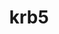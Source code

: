 ---
title: "krb5"
layout: cache
categories: [package, develop-2025-05-04]
meta: {"compilers": ["apple-clang@16.0.0", "gcc@10.5.0", "gcc@11.1.0", "gcc@11.4.0", "gcc@12.3.0", "gcc@12.4.0", "gcc@13.2.0", "gcc@13.3.0", "gcc@7.3.1", "gcc@7.5.0", "intel-oneapi-compilers@2024.1.0", "intel-oneapi-compilers@2025.1.0"], "num_specs": 17, "num_specs_by_stack": {"aws-pcluster-neoverse_v1": 1, "aws-pcluster-x86_64_v4": 3, "build_systems": 1, "data-vis-sdk": 1, "developer-tools-aarch64-linux-gnu": 1, "developer-tools-darwin": 1, "developer-tools-x86_64_v3-linux-gnu": 1, "e4s": 1, "e4s-neoverse-v2": 1, "e4s-oneapi": 1, "e4s-rocm-external": 1, "hep": 1, "ml-darwin-aarch64-mps": 1, "ml-linux-aarch64-cpu": 1, "ml-linux-aarch64-cuda": 1, "ml-linux-x86_64-cpu": 1, "ml-linux-x86_64-cuda": 1, "ml-linux-x86_64-rocm": 1, "radiuss": 1, "radiuss-aws": 2, "root": 17, "tutorial": 2}, "oss": ["amzn2", "centos7", "rhel8", "sequoia", "ubuntu18.04", "ubuntu20.04", "ubuntu22.04", "ubuntu24.04"], "platforms": ["darwin", "linux"], "stacks": ["aws-pcluster-neoverse_v1", "aws-pcluster-x86_64_v4", "build_systems", "data-vis-sdk", "developer-tools-aarch64-linux-gnu", "developer-tools-darwin", "developer-tools-x86_64_v3-linux-gnu", "e4s", "e4s-neoverse-v2", "e4s-oneapi", "e4s-rocm-external", "hep", "ml-darwin-aarch64-mps", "ml-linux-aarch64-cpu", "ml-linux-aarch64-cuda", "ml-linux-x86_64-cpu", "ml-linux-x86_64-cuda", "ml-linux-x86_64-rocm", "radiuss", "radiuss-aws", "root", "tutorial"], "targets": ["aarch64", "neoverse_v1", "neoverse_v2", "x86_64_v3", "x86_64_v4"], "versions": ["1.21.3"]}
spec_details: [{"compiler": "apple-clang@16.0.0", "hash": "3pfqoyb2cowvvdetpm7e5u7aclxjy7ab", "os": "sequoia", "platform": "darwin", "size": "-", "stacks": ["developer-tools-darwin", "ml-darwin-aarch64-mps", "root"], "target": "aarch64", "variants": ["build_system=autotools", "+shared"], "versions": ["1.21.3"]}, {"compiler": "gcc@10.5.0", "hash": "3uym5d33gfkqggf2djyw6nwr2w7jwker", "os": "centos7", "platform": "linux", "size": "-", "stacks": ["developer-tools-x86_64_v3-linux-gnu", "root"], "target": "x86_64_v3", "variants": ["build_system=autotools", "+shared"], "versions": ["1.21.3"]}, {"compiler": "gcc@12.4.0", "hash": "3zds3yvxunzwjnxgh6aiynxv5igyts6x", "os": "amzn2", "platform": "linux", "size": "-", "stacks": ["aws-pcluster-neoverse_v1", "root"], "target": "neoverse_v1", "variants": ["build_system=autotools", "+shared"], "versions": ["1.21.3"]}, {"compiler": "gcc@11.1.0", "hash": "4lm2joykpnnaa7ycg7h325fzuvla7dlh", "os": "ubuntu20.04", "platform": "linux", "size": "-", "stacks": ["data-vis-sdk", "root"], "target": "x86_64_v3", "variants": ["build_system=autotools", "+shared"], "versions": ["1.21.3"]}, {"compiler": "gcc@11.4.0", "hash": "ad3q74y6vqekvobpi2es5vex6rweioaj", "os": "ubuntu22.04", "platform": "linux", "size": "-", "stacks": ["e4s", "e4s-rocm-external", "hep", "root", "tutorial"], "target": "x86_64_v3", "variants": ["build_system=autotools", "+shared"], "versions": ["1.21.3"]}, {"compiler": "gcc@13.2.0", "hash": "gr5mh7qy7bmgs53275pfm2lyvocuchwt", "os": "ubuntu24.04", "platform": "linux", "size": "-", "stacks": ["ml-linux-aarch64-cpu", "ml-linux-aarch64-cuda", "root"], "target": "aarch64", "variants": ["build_system=autotools", "+shared"], "versions": ["1.21.3"]}, {"compiler": "gcc@7.5.0", "hash": "h57rxkv3anesaqliyaqka4dfmcm26ewh", "os": "ubuntu18.04", "platform": "linux", "size": "-", "stacks": ["build_systems", "radiuss", "root"], "target": "x86_64_v3", "variants": ["build_system=autotools", "+shared"], "versions": ["1.21.3"]}, {"compiler": "intel-oneapi-compilers@2025.1.0", "hash": "is2pdvgr35nd6eqo4ns7pxv5o6vpnw5s", "os": "ubuntu22.04", "platform": "linux", "size": "-", "stacks": ["e4s-oneapi", "root"], "target": "x86_64_v3", "variants": ["build_system=autotools", "+shared"], "versions": ["1.21.3"]}, {"compiler": "intel-oneapi-compilers@2024.1.0", "hash": "itzrg6mp4cmzd3rhumed6bshttbusb34", "os": "amzn2", "platform": "linux", "size": "-", "stacks": ["aws-pcluster-x86_64_v4", "root"], "target": "x86_64_v3", "variants": ["build_system=autotools", "+shared"], "versions": ["1.21.3"]}, {"compiler": "gcc@13.2.0", "hash": "k47zjod2zz5kjtuhgeonvd6gp2vfp4k2", "os": "ubuntu24.04", "platform": "linux", "size": "-", "stacks": ["ml-linux-x86_64-cpu", "ml-linux-x86_64-cuda", "ml-linux-x86_64-rocm", "root"], "target": "x86_64_v3", "variants": ["build_system=autotools", "+shared"], "versions": ["1.21.3"]}, {"compiler": "gcc@7.3.1", "hash": "qh46awj5vdkv6krvo2qih2mxh5nlcklr", "os": "amzn2", "platform": "linux", "size": "-", "stacks": ["radiuss-aws", "root"], "target": "x86_64_v3", "variants": ["build_system=autotools", "+shared"], "versions": ["1.21.3"]}, {"compiler": "gcc@7.3.1", "hash": "qpp7faqtam3z2fboy4rm2kob2gfuta4e", "os": "amzn2", "platform": "linux", "size": "-", "stacks": ["radiuss-aws", "root"], "target": "x86_64_v3", "variants": ["build_system=autotools", "+shared"], "versions": ["1.21.3"]}, {"compiler": "gcc@13.3.0", "hash": "t6vd7hcke5fdvutxtjwbyfhsddxpau5e", "os": "rhel8", "platform": "linux", "size": "-", "stacks": ["developer-tools-aarch64-linux-gnu", "root"], "target": "aarch64", "variants": ["build_system=autotools", "+shared"], "versions": ["1.21.3"]}, {"compiler": "gcc@11.4.0", "hash": "tlgnca32lbgndn3lpd2alot2zdv7phkj", "os": "ubuntu22.04", "platform": "linux", "size": "-", "stacks": ["e4s-neoverse-v2", "root"], "target": "neoverse_v2", "variants": ["build_system=autotools", "+shared"], "versions": ["1.21.3"]}, {"compiler": "intel-oneapi-compilers@2024.1.0", "hash": "uxd4eokkqt4b3o6xzunnexr4e2rroqlt", "os": "amzn2", "platform": "linux", "size": "-", "stacks": ["aws-pcluster-x86_64_v4", "root"], "target": "x86_64_v4", "variants": ["build_system=autotools", "+shared"], "versions": ["1.21.3"]}, {"compiler": "gcc@12.3.0", "hash": "yvgapko2e2qmk4odfggkyutirs2oyrji", "os": "ubuntu22.04", "platform": "linux", "size": "-", "stacks": ["root", "tutorial"], "target": "x86_64_v3", "variants": ["build_system=autotools", "+shared"], "versions": ["1.21.3"]}, {"compiler": "intel-oneapi-compilers@2024.1.0", "hash": "yzuaywkbpgvqht652uiztqqia7tdzeo7", "os": "amzn2", "platform": "linux", "size": "-", "stacks": ["aws-pcluster-x86_64_v4", "root"], "target": "x86_64_v3", "variants": ["build_system=autotools", "+shared"], "versions": ["1.21.3"]}]
---